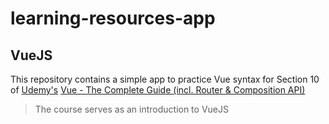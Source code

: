 # learning-resources-app

## VueJS

This repository contains a simple app to practice Vue syntax for Section 10 of [Udemy's](https://www.udemy.com/) [Vue - The Complete Guide (incl. Router & Composition API)
](https://www.udemy.com/course/vuejs-2-the-complete-guide)

> The course serves as an introduction to VueJS
